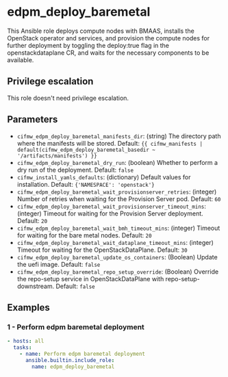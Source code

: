 # edpm_deploy_baremetal
This Ansible role deploys compute nodes with BMAAS, installs the OpenStack operator and services,
and provision the compute nodes for further deployment by toggling the deploy:true flag in the openstackdataplane CR,
and waits for the necessary components to be available.

## Privilege escalation
This role doesn't need privilege escalation.

## Parameters
* `cifmw_edpm_deploy_baremetal_manifests_dir`: (string) The directory path where the manifests will be stored. Default: `{{ cifmw_manifests | default(cifmw_edpm_deploy_baremetal_basedir ~ '/artifacts/manifests') }}`
* `cifmw_edpm_deploy_baremetal_dry_run`: (boolean) Whether to perform a dry run of the deployment. Default: `false`
* `cifmw_install_yamls_defaults`: (dictionary) Default values for installation. Default: `{'NAMESPACE': 'openstack'}`
* `cifmw_edpm_deploy_baremetal_wait_provisionserver_retries`: (integer) Number of retries when waiting for the Provision Server pod. Default: `60`
* `cifmw_edpm_deploy_baremetal_wait_provisionserver_timeout_mins`: (integer) Timeout for waiting for the Provision Server deployment. Default: `20`
* `cifmw_edpm_deploy_baremetal_wait_bmh_timeout_mins`: (integer) Timeout for waiting for the bare metal nodes. Default: `20`
* `cifmw_edpm_deploy_baremetal_wait_dataplane_timeout_mins`: (integer) Timeout for waiting for the OpenStackDataPlane. Default: `30`
* `cifmw_edpm_deploy_baremetal_update_os_containers`: (Boolean) Update the uefi image. Default: `false`
* `cifmw_edpm_deploy_baremetal_repo_setup_override`: (Boolean) Override the repo-setup service in OpenStackDataPlane with repo-setup-downstream. Default: `false`

## Examples
### 1 - Perform edpm baremetal deployment
```yaml
- hosts: all
  tasks:
    - name: Perform edpm baremetal deployment
      ansible.builtin.include_role:
        name: edpm_deploy_baremetal
```
